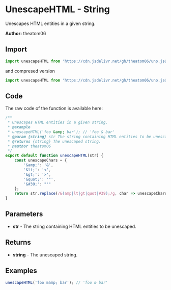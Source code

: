 # UnescapeHTML - String
Unescapes HTML entities in a given string.

**Author:** theatom06

## Import 

```js
import unescapeHTML from 'https://cdn.jsdelivr.net/gh/theatom06/uno.js@main/lib/string/unescapeHTML.js';
```
and compresed version
```js
import unescapeHTML from 'https://cdn.jsdelivr.net/gh/theatom06/uno.js@main/lib/string/unescapeHTML.min.js';
```

## Code
The raw code of the function is available here:
```js
/**
 * Unescapes HTML entities in a given string.
 * @example
 * unescapeHTML('foo &amp; bar'); // 'foo & bar'
 * @param {string} str The string containing HTML entities to be unescaped.
 * @returns {string} The unescaped string.
 * @author theatom06
 */
export default function unescapeHTML(str) {
    const unescapeChars = {
        '&amp;': '&',
        '&lt;': '<',
        '&gt;': '>',
        '&quot;': '"',
        '&#39;': "'"
    };
    return str.replace(/&(amp|lt|gt|quot|#39);/g, char => unescapeChars[char]);
}
```

## Parameters
* **str** - The string containing HTML entities to be unescaped.


## Returns
* **string** - The unescaped string.


## Examples
```js
unescapeHTML('foo &amp; bar'); // 'foo & bar'

```
